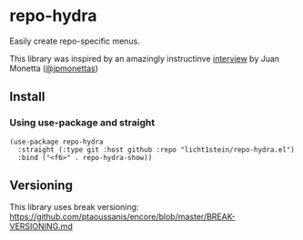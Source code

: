 # repo-hydra
Easily create repo-specific menus.

This library was inspired by an amazingly instructinve [interview](https://www.youtube.com/watch?v=2nH59edD5Uo) by Juan Monetta ([@jpmonettas](https://github.com/jpmonettas))

## Install

### Using use-package and straight
```elisp
(use-package repo-hydra
  :straight (:type git :host github :repo "licht1stein/repo-hydra.el")
  :bind ("<f6>" . repo-hydra-show))
```

## Versioning
This library uses break versioning: https://github.com/ptaoussanis/encore/blob/master/BREAK-VERSIONING.md

